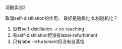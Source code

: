 消融实验2

取消self-distillation的作用，
最好是随机化
如何随机化？

1. 没有self-distillation -> co-teaching
2. 有self-distillation但没有label-refurbiment
3. 只有label-refurbiment但没有自蒸馏

